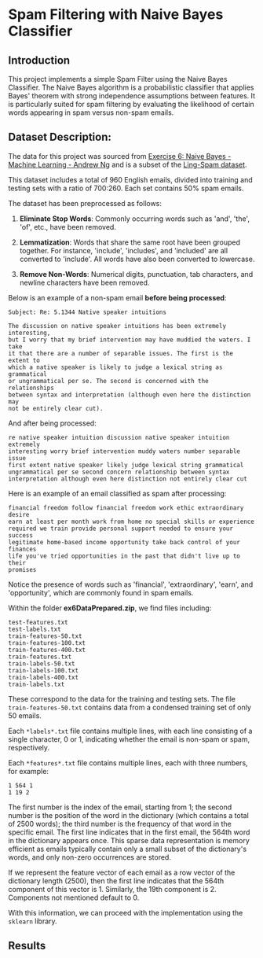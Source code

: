 # Spam Filtering with Naive Bayes Classifier

## Introduction
This project implements a simple Spam Filter using the Naive Bayes Classifier. The Naive Bayes algorithm is a probabilistic classifier that applies Bayes' theorem with strong independence assumptions between features. It is particularly suited for spam filtering by evaluating the likelihood of certain words appearing in spam versus non-spam emails.

## Dataset Description:
The data for this project was sourced from [Exercise 6: Naive Bayes - Machine Learning - Andrew Ng](http://openclassroom.stanford.edu/MainFolder/DocumentPage.php?course=MachineLearning&doc=exercises/ex6/ex6.html) and is a subset of the [Ling-Spam dataset](https://www.kaggle.com/datasets/mandygu/lingspam-dataset).

This dataset includes a total of 960 English emails, divided into training and testing sets with a ratio of 700:260. Each set contains 50% spam emails.

The dataset has been preprocessed as follows:

1. **Eliminate Stop Words**: Commonly occurring words such as 'and', 'the', 'of', etc., have been removed.

2. **Lemmatization**: Words that share the same root have been grouped together. For instance, 'include', 'includes', and 'included' are all converted to 'include'. All words have also been converted to lowercase.

3. **Remove Non-Words**: Numerical digits, punctuation, tab characters, and newline characters have been removed.

Below is an example of a non-spam email **before being processed**:
```
Subject: Re: 5.1344 Native speaker intuitions
  
The discussion on native speaker intuitions has been extremely interesting, 
but I worry that my brief intervention may have muddied the waters. I take 
it that there are a number of separable issues. The first is the extent to 
which a native speaker is likely to judge a lexical string as grammatical 
or ungrammatical per se. The second is concerned with the relationships 
between syntax and interpretation (although even here the distinction may 
not be entirely clear cut). 
```

And after being processed:
```
re native speaker intuition discussion native speaker intuition extremely 
interesting worry brief intervention muddy waters number separable issue 
first extent native speaker likely judge lexical string grammatical 
ungrammatical per se second concern relationship between syntax 
interpretation although even here distinction not entirely clear cut
```

Here is an example of an email classified as spam after processing:
```
financial freedom follow financial freedom work ethic extraordinary desire 
earn at least per month work from home no special skills or experience 
required we train provide personal support needed to ensure your success 
legitimate home-based income opportunity take back control of your finances 
life you've tried opportunities in the past that didn't live up to their 
promises
```

Notice the presence of words such as 'financial', 'extraordinary', 'earn', and 'opportunity', which are commonly found in spam emails.

Within the folder **ex6DataPrepared.zip**, we find files including:
```
test-features.txt
test-labels.txt
train-features-50.txt
train-features-100.txt
train-features-400.txt
train-features.txt
train-labels-50.txt
train-labels-100.txt
train-labels-400.txt
train-labels.txt
```
These correspond to the data for the training and testing sets. The file `train-features-50.txt` contains data from a condensed training set of only 50 emails.

Each `*labels*.txt` file contains multiple lines, with each line consisting of a single character, 0 or 1, indicating whether the email is non-spam or spam, respectively.

Each `*features*.txt` file contains multiple lines, each with three numbers, for example:
```
1 564 1
1 19 2
```
The first number is the index of the email, starting from 1; the second number is the position of the word in the dictionary (which contains a total of 2500 words); the third number is the frequency of that word in the specific email. The first line indicates that in the first email, the 564th word in the dictionary appears once. This sparse data representation is memory efficient as emails typically contain only a small subset of the dictionary's words, and only non-zero occurrences are stored.

If we represent the feature vector of each email as a row vector of the dictionary length (2500), then the first line indicates that the 564th component of this vector is 1. Similarly, the 19th component is 2. Components not mentioned default to 0.

With this information, we can proceed with the implementation using the `sklearn` library.

## Results


